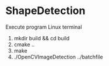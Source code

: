# ShapeDetection

Execute program Linux terminal
1. mkdir build && cd build
2. cmake ..
3. make
4. ./OpenCVImageDetection ../batchfile